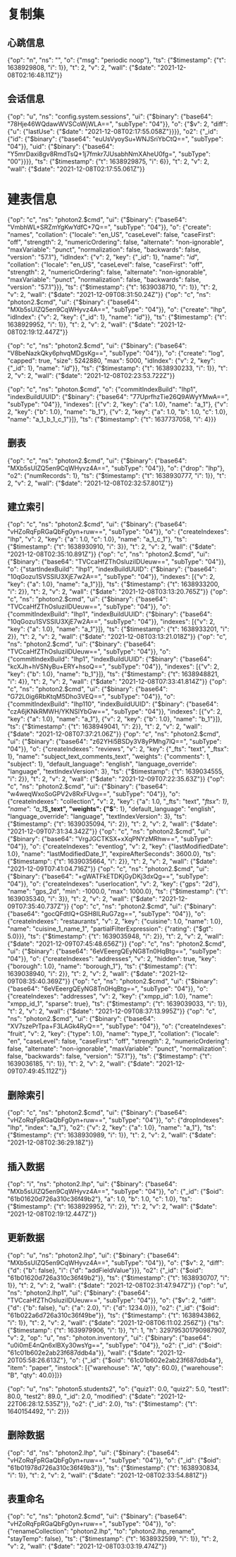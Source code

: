 # 复制集


## 心跳信息
{"op": "n", "ns": "", "o": {"msg": "periodic noop"}, "ts": {"$timestamp": {"t": 1638929808, "i": 1}}, "t": 2, "v": 2, "wall": {"$date": "2021-12-08T02:16:48.11Z"}}
## 会话信息
{"op": "u", "ns": "config.system.sessions", "ui": {"$binary": {"base64": "78Hje46WQdawWVSCoWjWLA==", "subType": "04"}}, "o": {"$v": 2, "diff": {"u": {"lastUse": {"$date": "2021-12-08T02:17:55.058Z"}}}}, "o2": {"_id": {"id": {"$binary": {"base64": "euUsVyoySu+WNJSriYbCtQ==", "subType": "04"}}, "uid": {"$binary": {"base64": "Y5mrDaxi8gv8RmdTsQ+1j7fmkr7JUsabhNmXAheU0fg=", "subType": "00"}}}}, "ts": {"$timestamp": {"t": 1638929875, "i": 6}}, "t": 2, "v": 2, "wall": {"$date": "2021-12-08T02:17:55.061Z"}}
# 建表信息
{"op": "c", "ns": "photon2.$cmd", "ui": {"$binary": {"base64": "VmbhWL+SRZmYgKwYdfC+7Q==", "subType": "04"}}, "o": {"create": "names", "collation": {"locale": "en_US", "caseLevel": false, "caseFirst": "off", "strength": 2, "numericOrdering": false, "alternate": "non-ignorable", "maxVariable": "punct", "normalization": false, "backwards": false, "version": "57.1"}, "idIndex": {"v": 2, "key": {"_id": 1}, "name": "_id_", "collation": {"locale": "en_US", "caseLevel": false, "caseFirst": "off", "strength": 2, "numericOrdering": false, "alternate": "non-ignorable", "maxVariable": "punct", "normalization": false, "backwards": false, "version": "57.1"}}}, "ts": {"$timestamp": {"t": 1639038710, "i": 1}}, "t": 2, "v": 2, "wall": {"$date": "2021-12-09T08:31:50.24Z"}}
{"op": "c", "ns": "photon2.$cmd", "ui": {"$binary": {"base64": "MXb5sUIZQ5en9CqWHyvz4A==", "subType": "04"}}, "o": {"create": "lhp", "idIndex": {"v": 2, "key": {"_id": 1}, "name": "_id_"}}, "ts": {"$timestamp": {"t": 1638929952, "i": 1}}, "t": 2, "v": 2, "wall": {"$date": "2021-12-08T02:19:12.447Z"}}

{"op": "c", "ns": "photon2.$cmd", "ui": {"$binary": {"base64": "V8beNazkQky6phvqMDgsKg==", "subType": "04"}}, "o": {"create": "log", "capped": true, "size": 5242880, "max": 5000, "idIndex": {"v": 2, "key": {"_id": 1}, "name": "_id_"}}, "ts": {"$timestamp": {"t": 1638930233, "i": 1}}, "t": 2, "v": 2, "wall": {"$date": "2021-12-08T02:23:53.722Z"}}

{"op": "c", "ns": "photon.$cmd", "o": {"commitIndexBuild": "lhp1", "indexBuildUUID": {"$binary": {"base64": "77UprfhzTie26Q9AWyYMwA==", "subType": "04"}}, "indexes": [{"v": 2, "key": {"a": 1.0}, "name": "a_1"}, {"v": 2, "key": {"b": 1.0}, "name": "b_1"}, {"v": 2, "key": {"a": 1.0, "b": 1.0, "c": 1.0}, "name": "a_1_b_1_c_1"}]}, "ts": {"$timestamp": {"t": 1637737058, "i": 4}}}

## 删表

{"op": "c", "ns": "photon2.$cmd", "ui": {"$binary": {"base64": "MXb5sUIZQ5en9CqWHyvz4A==", "subType": "04"}}, "o": {"drop": "lhp"}, "o2": {"numRecords": 1}, "ts": {"$timestamp": {"t": 1638930777, "i": 1}}, "t": 2, "v": 2, "wall": {"$date": "2021-12-08T02:32:57.801Z"}}
## 建立索引
{"op": "c", "ns": "photon2.$cmd", "ui": {"$binary": {"base64": "vHZoRqFpRGaQbFg0yn+ruw==", "subType": "04"}}, "o": {"createIndexes": "lhp", "v": 2, "key": {"a": 1.0, "c": 1.0}, "name": "a_1_c_1"}, "ts": {"$timestamp": {"t": 1638930910, "i": 3}}, "t": 2, "v": 2, "wall": {"$date": "2021-12-08T02:35:10.891Z"}}
{"op": "c", "ns": "photon2.$cmd", "ui": {"$binary": {"base64": "TVCcaHfZThOsIuziIDUeuw==", "subType": "04"}}, "o": {"startIndexBuild": "lhp1", "indexBuildUUID": {"$binary": {"base64": "10qGozu1SVSSIU3XjE7w2A==", "subType": "04"}}, "indexes": [{"v": 2, "key": {"a": 1.0}, "name": "a_1"}]}, "ts": {"$timestamp": {"t": 1638933200, "i": 2}}, "t": 2, "v": 2, "wall": {"$date": "2021-12-08T03:13:20.765Z"}}
{"op": "c", "ns": "photon2.$cmd", "ui": {"$binary": {"base64": "TVCcaHfZThOsIuziIDUeuw==", "subType": "04"}}, "o": {"commitIndexBuild": "lhp1", "indexBuildUUID": {"$binary": {"base64": "10qGozu1SVSSIU3XjE7w2A==", "subType": "04"}}, "indexes": [{"v": 2, "key": {"a": 1.0}, "name": "a_1"}]}, "ts": {"$timestamp": {"t": 1638933201, "i": 2}}, "t": 2, "v": 2, "wall": {"$date": "2021-12-08T03:13:21.018Z"}}
{"op": "c", "ns": "photon2.$cmd", "ui": {"$binary": {"base64": "TVCcaHfZThOsIuziIDUeuw==", "subType": "04"}}, "o": {"commitIndexBuild": "lhp1", "indexBuildUUID": {"$binary": {"base64": "kcXJh+hVSNyBu+ERY+hsoQ==", "subType": "04"}}, "indexes": [{"v": 2, "key": {"b": 1.0}, "name": "b_1"}]}, "ts": {"$timestamp": {"t": 1638948821, "i": 4}}, "t": 2, "v": 2, "wall": {"$date": "2021-12-08T07:33:41.814Z"}}
{"op": "c", "ns": "photon2.$cmd", "ui": {"$binary": {"base64": "G72L0ig6RbKtqM5Dho3VEQ==", "subType": "04"}}, "o": {"commitIndexBuild": "lhp110", "indexBuildUUID": {"$binary": {"base64": "czA6jKNkRMWH/YKNSlYbGw==", "subType": "04"}}, "indexes": [{"v": 2, "key": {"a": 1.0}, "name": "a_1"}, {"v": 2, "key": {"b": 1.0}, "name": "b_1"}]}, "ts": {"$timestamp": {"t": 1638949041, "i": 2}}, "t": 2, "v": 2, "wall": {"$date": "2021-12-08T07:37:21.06Z"}}
{"op": "c", "ns": "photon2.$cmd", "ui": {"$binary": {"base64": "z62YHi5BSDy3V8yPMhg7lQ==", "subType": "04"}}, "o": {"createIndexes": "reviews", "v": 2, "key": {"_fts": "text", "_ftsx": 1}, "name": "subject_text_comments_text", "weights": {"comments": 1, "subject": 1}, "default_language": "english", "language_override": "language", "textIndexVersion": 3}, "ts": {"$timestamp": {"t": 1639034555, "i": 2}}, "t": 2, "v": 2, "wall": {"$date": "2021-12-09T07:22:35.63Z"}}
{"op": "c", "ns": "photon2.$cmd", "ui": {"$binary": {"base64": "w4weqWxoSoGPV2v8RxFUvg==", "subType": "04"}}, "o": {"createIndexes": "collection", "v": 2, "key": {"a": 1.0, "_fts": "text", "_ftsx": 1}, "name": "a_1_$**_text", "weights": {"$**": 1}, "default_language": "english", "language_override": "language", "textIndexVersion": 3}, "ts": {"$timestamp": {"t": 1639035094, "i": 2}}, "t": 2, "v": 2, "wall": {"$date": "2021-12-09T07:31:34.342Z"}}
{"op": "c", "ns": "photon2.$cmd", "ui": {"$binary": {"base64": "VrgJGCTKSX+xXqPNYzMRhw==", "subType": "04"}}, "o": {"createIndexes": "eventlog", "v": 2, "key": {"lastModifiedDate": 1.0}, "name": "lastModifiedDate_1", "expireAfterSeconds": 3600.0}, "ts": {"$timestamp": {"t": 1639035664, "i": 2}}, "t": 2, "v": 2, "wall": {"$date": "2021-12-09T07:41:04.716Z"}}
{"op": "c", "ns": "photon2.$cmd", "ui": {"$binary": {"base64": "+gWATFkETDKjGyDKj3dxQg==", "subType": "04"}}, "o": {"createIndexes": "userlocation", "v": 2, "key": {"gps": "2d"}, "name": "gps_2d", "min": -1000.0, "max": 1000.0}, "ts": {"$timestamp": {"t": 1639035340, "i": 3}}, "t": 2, "v": 2, "wall": {"$date": "2021-12-09T07:35:40.737Z"}}
{"op": "c", "ns": "photon2.$cmd", "ui": {"$binary": {"base64": "gocQFdtIQ+GSH8ILRuG7zg==", "subType": "04"}}, "o": {"createIndexes": "restaurants", "v": 2, "key": {"cuisine": 1.0, "name": 1.0}, "name": "cuisine_1_name_1", "partialFilterExpression": {"rating": {"$gt": 5.0}}}, "ts": {"$timestamp": {"t": 1639035948, "i": 2}}, "t": 2, "v": 2, "wall": {"$date": "2021-12-09T07:45:48.656Z"}}
{"op": "c", "ns": "photon2.$cmd", "ui": {"$binary": {"base64": "6eVEeergQEyNG8Tn0HqBtg==", "subType": "04"}}, "o": {"createIndexes": "addresses", "v": 2, "hidden": true, "key": {"borough": 1.0}, "name": "borough_1"}, "ts": {"$timestamp": {"t": 1639038940, "i": 2}}, "t": 2, "v": 2, "wall": {"$date": "2021-12-09T08:35:40.369Z"}}
{"op": "c", "ns": "photon2.$cmd", "ui": {"$binary": {"base64": "6eVEeergQEyNG8Tn0HqBtg==", "subType": "04"}}, "o": {"createIndexes": "addresses", "v": 2, "key": {"xmpp_id": 1.0}, "name": "xmpp_id_1", "sparse": true}, "ts": {"$timestamp": {"t": 1639039033, "i": 1}}, "t": 2, "v": 2, "wall": {"$date": "2021-12-09T08:37:13.995Z"}}
{"op": "c", "ns": "photon2.$cmd", "ui": {"$binary": {"base64": "XV7szePrTpa+F3LAGk4RyQ==", "subType": "04"}}, "o": {"createIndexes": "fruit", "v": 2, "key": {"type": 1.0}, "name": "type_1", "collation": {"locale": "en", "caseLevel": false, "caseFirst": "off", "strength": 2, "numericOrdering": false, "alternate": "non-ignorable", "maxVariable": "punct", "normalization": false, "backwards": false, "version": "57.1"}}, "ts": {"$timestamp": {"t": 1639036185, "i": 1}}, "t": 2, "v": 2, "wall": {"$date": "2021-12-09T07:49:45.112Z"}}




## 删除索引
{"op": "c", "ns": "photon2.$cmd", "ui": {"$binary": {"base64": "vHZoRqFpRGaQbFg0yn+ruw==", "subType": "04"}}, "o": {"dropIndexes": "lhp", "index": "a_1"}, "o2": {"v": 2, "key": {"a": 1.0}, "name": "a_1"}, "ts": {"$timestamp": {"t": 1638930989, "i": 1}}, "t": 2, "v": 2, "wall": {"$date": "2021-12-08T02:36:29.18Z"}}

## 插入数据
{"op": "i", "ns": "photon2.lhp", "ui": {"$binary": {"base64": "MXb5sUIZQ5en9CqWHyvz4A==", "subType": "04"}}, "o": {"_id": {"$oid": "61b01620d726a310c36f49b2"}, "a": 1.0, "b": 1.0, "c": 1.0}, "ts": {"$timestamp": {"t": 1638929952, "i": 2}}, "t": 2, "v": 2, "wall": {"$date": "2021-12-08T02:19:12.447Z"}}


## 更新数据
{"op": "u", "ns": "photon2.lhp", "ui": {"$binary": {"base64": "MXb5sUIZQ5en9CqWHyvz4A==", "subType": "04"}}, "o": {"$v": 2, "diff": {"d": {"b": false}, "i": {"d": "addFieldValue"}}}, "o2": {"_id": {"$oid": "61b01620d726a310c36f49b2"}}, "ts": {"$timestamp": {"t": 1638930707, "i": 1}}, "t": 2, "v": 2, "wall": {"$date": "2021-12-08T02:31:47.947Z"}}
{"op": "u", "ns": "photon2.lhp1", "ui": {"$binary": {"base64": "TVCcaHfZThOsIuziIDUeuw==", "subType": "04"}}, "o": {"$v": 2, "diff": {"d": {"b": false}, "u": {"a": 2.0}, "i": {"d": 1234.0}}}, "o2": {"_id": {"$oid": "61b022a6d726a310c36f49be"}}, "ts": {"$timestamp": {"t": 1638943862, "i": 1}}, "t": 2, "v": 2, "wall": {"$date": "2021-12-08T06:11:02.256Z"}}
{"ts": {"$timestamp": {"t": 1639979906, "i": 1}}, "t": 1, "h": 329795301790987907, "v": 2, "op": "u", "ns": "photon.inventory", "ui": {"$binary": {"base64": "u0i0mE4nQn6xlBXy30wsYg==", "subType": "04"}}, "o2": {"_id": {"$oid": "61c01b602e2ab23f687ddb4a"}}, "wall": {"$date": "2021-12-20T05:58:26.613Z"}, "o": {"_id": {"$oid": "61c01b602e2ab23f687ddb4a"}, "item": "paper", "instock": [{"warehouse": "A", "qty": 60.0}, {"warehouse": "B", "qty": 40.0}]}}

{"op": "u", "ns": "photon5.students2", "o": {"quiz1": 0.0, "quiz2": 5.0, "test1": 80.0, "test2": 89.0, "_id": 2.0, "modified": {"$date": "2021-12-22T06:28:12.535Z"}}, "o2": {"_id": 2.0}, "ts": {"$timestamp": {"t": 1640154492, "i": 2}}}


## 删除数据
{"op": "d", "ns": "photon2.lhp", "ui": {"$binary": {"base64": "vHZoRqFpRGaQbFg0yn+ruw==", "subType": "04"}}, "o": {"_id": {"$oid": "61b01978d726a310c36f49b3"}}, "ts": {"$timestamp": {"t": 1638930834, "i": 1}}, "t": 2, "v": 2, "wall": {"$date": "2021-12-08T02:33:54.881Z"}}

## 表重命名
{"op": "c", "ns": "photon2.$cmd", "ui": {"$binary": {"base64": "vHZoRqFpRGaQbFg0yn+ruw==", "subType": "04"}}, "o": {"renameCollection": "photon2.lhp", "to": "photon2.lhp_rename", "stayTemp": false}, "ts": {"$timestamp": {"t": 1638932599, "i": 1}}, "t": 2, "v": 2, "wall": {"$date": "2021-12-08T03:03:19.474Z"}}




